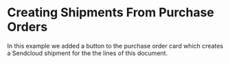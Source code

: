 # Creating Shipments From Purchase Orders
 
In this example we added a button to the purchase order card which creates a Sendcloud shipment for the the lines of this document.
